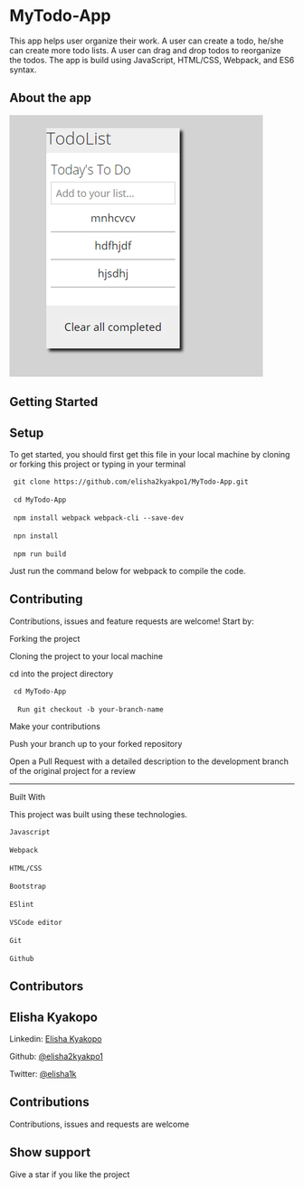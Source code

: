 # MyTodo-App
This app helps user organize their work. A user can create a todo, he/she can create more todo lists. A user can drag and drop todos to reorganize the todos. The app is build using JavaScript, HTML/CSS, Webpack, and ES6 syntax.

## About the app

![todo!](dist/img/todo.png)

## Getting Started

## Setup

To get started, you should first get this file in your local machine by cloning or forking this project or typing in your terminal

```
 git clone https://github.com/elisha2kyakpo1/MyTodo-App.git

 cd MyTodo-App

 npm install webpack webpack-cli --save-dev

 npn install

 npm run build
 ```
Just run the command below for webpack to compile the code.

## Contributing

Contributions, issues and feature requests are welcome! Start by:

Forking the project

Cloning the project to your local machine

cd into the project directory

```
 cd MyTodo-App

  Run git checkout -b your-branch-name
```

Make your contributions

Push your branch up to your forked repository

Open a Pull Request with a detailed description to the development branch of the original project for a review

---

Built With

This project was built using these technologies.

```
Javascript

Webpack

HTML/CSS

Bootstrap

ESlint

VSCode editor

Git

Github
```

## Contributors

## Elisha Kyakopo

  Linkedin: [Elisha Kyakopo](https://www.linkedin.com/in/elisha-kyakopo/)

  Github: [@elisha2kyakpo1](https://github.com/elisha2kyakpo1)

  Twitter: [@elisha1k](https://twitter.com/Elisha1k)

## Contributions

Contributions, issues and requests are welcome

## Show support

Give a star if you like the project
